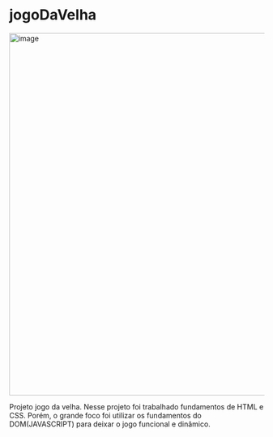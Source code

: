 # jogoDaVelha

<img width="715" alt="image" src="https://user-images.githubusercontent.com/100027700/179335846-ca09cf2e-a609-403f-ab90-5c7505d5e15a.png">

Projeto jogo da velha. Nesse projeto foi trabalhado fundamentos de HTML e CSS. Porém, o grande foco foi utilizar os fundamentos do DOM(JAVASCRIPT) para deixar o jogo funcional e dinâmico.
